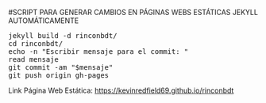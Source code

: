 
#SCRIPT PARA GENERAR CAMBIOS EN PÁGINAS WEBS ESTÁTICAS JEKYLL AUTOMÁTICAMENTE

<pre>
jekyll build -d rinconbdt/
cd rinconbdt/
echo -n "Escribir mensaje para el commit: "
read mensaje
git commit -am "$mensaje"
git push origin gh-pages
</pre>

Link Página Web Estática: https://kevinredfield69.github.io/rinconbdt
